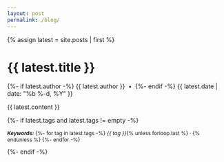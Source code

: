 ```yaml
---
layout: post
permalink: /blog/
---
```

{% assign latest = site.posts | first %}
<link rel="canonical" href="{{ latest.url | absolute_url }}">

<h1>{{ latest.title }}</h1>
<p class="post-meta">
  {%- if latest.author -%}
    <span class="byline">{{ latest.author }}</span>
    &nbsp;•&nbsp;
  {%- endif -%}

  <time datetime="{{ latest.date | date_to_xmlschema }}">
    {{ latest.date | date: "%b %-d, %Y" }}
  </time>
</p>

{{ latest.content }}

{%- if latest.tags and latest.tags != empty -%}
  <p class="post-tags" style="font-size:0.85em;">
    <strong><em>Keywords:</em></strong>
    {%- for tag in latest.tags -%}
      <em>{{ tag }}</em>{% unless forloop.last %}&nbsp;&middot;&nbsp;{% endunless %}
    {%- endfor -%}
  </p>
{%- endif -%}

